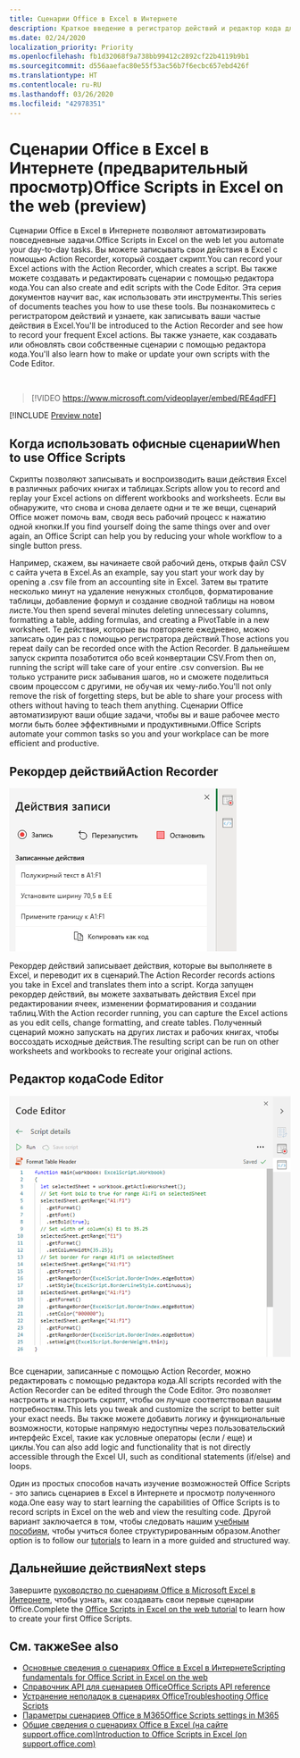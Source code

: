 ```yaml
---
title: Сценарии Office в Excel в Интернете
description: Краткое введение в регистратор действий и редактор кода для сценариев Office.
ms.date: 02/24/2020
localization_priority: Priority
ms.openlocfilehash: fb1d32068f9a738bb99412c2892cf22b4119b9b1
ms.sourcegitcommit: d556aaefac80e55f53ac56b7f6ecbc657ebd426f
ms.translationtype: HT
ms.contentlocale: ru-RU
ms.lasthandoff: 03/26/2020
ms.locfileid: "42978351"
---
```

# <a name="office-scripts-in-excel-on-the-web-preview"></a><span data-ttu-id="abbfb-103">Сценарии Office в Excel в Интернете (предварительный просмотр)</span><span class="sxs-lookup"><span data-stu-id="abbfb-103">Office Scripts in Excel on the web (preview)</span></span>

<span data-ttu-id="abbfb-104">Сценарии Office в Excel в Интернете позволяют автоматизировать повседневные задачи.</span><span class="sxs-lookup"><span data-stu-id="abbfb-104">Office Scripts in Excel on the web let you automate your day-to-day tasks.</span></span> <span data-ttu-id="abbfb-105">Вы можете записывать свои действия в Excel с помощью Action Recorder, который создает скрипт.</span><span class="sxs-lookup"><span data-stu-id="abbfb-105">You can record your Excel actions with the Action Recorder, which creates a script.</span></span> <span data-ttu-id="abbfb-106">Вы также можете создавать и редактировать сценарии с помощью редактора кода.</span><span class="sxs-lookup"><span data-stu-id="abbfb-106">You can also create and edit scripts with the Code Editor.</span></span> <span data-ttu-id="abbfb-107">Эта серия документов научит вас, как использовать эти инструменты.</span><span class="sxs-lookup"><span data-stu-id="abbfb-107">This series of documents teaches you how to use these tools.</span></span> <span data-ttu-id="abbfb-108">Вы познакомитесь с регистратором действий и узнаете, как записывать ваши частые действия в Excel.</span><span class="sxs-lookup"><span data-stu-id="abbfb-108">You'll be introduced to the Action Recorder and see how to record your frequent Excel actions.</span></span> <span data-ttu-id="abbfb-109">Вы также узнаете, как создавать или обновлять свои собственные сценарии с помощью редактора кода.</span><span class="sxs-lookup"><span data-stu-id="abbfb-109">You'll also learn how to make or update your own scripts with the Code Editor.</span></span>

<br>

> [!VIDEO https://www.microsoft.com/videoplayer/embed/RE4qdFF]

[!INCLUDE [Preview note](../includes/preview-note.md)]

## <a name="when-to-use-office-scripts"></a><span data-ttu-id="abbfb-110">Когда использовать офисные сценарии</span><span class="sxs-lookup"><span data-stu-id="abbfb-110">When to use Office Scripts</span></span>

<span data-ttu-id="abbfb-111">Скрипты позволяют записывать и воспроизводить ваши действия Excel в различных рабочих книгах и таблицах.</span><span class="sxs-lookup"><span data-stu-id="abbfb-111">Scripts allow you to record and replay your Excel actions on different workbooks and worksheets.</span></span> <span data-ttu-id="abbfb-112">Если вы обнаружите, что снова и снова делаете одни и те же вещи, сценарий Office может помочь вам, сводя весь рабочий процесс к нажатию одной кнопки.</span><span class="sxs-lookup"><span data-stu-id="abbfb-112">If you find yourself doing the same things over and over again, an Office Script can help you by reducing your whole workflow to a single button press.</span></span>

<span data-ttu-id="abbfb-113">Например, скажем, вы начинаете свой рабочий день, открыв файл CSV с сайта учета в Excel.</span><span class="sxs-lookup"><span data-stu-id="abbfb-113">As an example, say you start your work day by opening a .csv file from an accounting site in Excel.</span></span> <span data-ttu-id="abbfb-114">Затем вы тратите несколько минут на удаление ненужных столбцов, форматирование таблицы, добавление формул и создание сводной таблицы на новом листе.</span><span class="sxs-lookup"><span data-stu-id="abbfb-114">You then spend several minutes deleting unnecessary columns, formatting a table, adding formulas, and creating a PivotTable in a new worksheet.</span></span> <span data-ttu-id="abbfb-115">Те действия, которые вы повторяете ежедневно, можно записать один раз с помощью регистратора действий.</span><span class="sxs-lookup"><span data-stu-id="abbfb-115">Those actions you repeat daily can be recorded once with the Action Recorder.</span></span> <span data-ttu-id="abbfb-116">В дальнейшем запуск скрипта позаботится обо всей конвертации CSV.</span><span class="sxs-lookup"><span data-stu-id="abbfb-116">From then on, running the script will take care of your entire .csv conversion.</span></span> <span data-ttu-id="abbfb-117">Вы не только устраните риск забывания шагов, но и сможете поделиться своим процессом с другими, не обучая их чему-либо.</span><span class="sxs-lookup"><span data-stu-id="abbfb-117">You'll not only remove the risk of forgetting steps, but be able to share your process with others without having to teach them anything.</span></span> <span data-ttu-id="abbfb-118">Сценарии Office автоматизируют ваши общие задачи, чтобы вы и ваше рабочее место могли быть более эффективными и продуктивными.</span><span class="sxs-lookup"><span data-stu-id="abbfb-118">Office Scripts automate your common tasks so you and your workplace can be more efficient and productive.</span></span>

## <a name="action-recorder"></a><span data-ttu-id="abbfb-119">Рекордер действий</span><span class="sxs-lookup"><span data-stu-id="abbfb-119">Action Recorder</span></span>

![Рекордер действий после записи нескольких действий.](../images/action-recorder-intro.png)

<span data-ttu-id="abbfb-121">Рекордер действий записывает действия, которые вы выполняете в Excel, и переводит их в сценарий.</span><span class="sxs-lookup"><span data-stu-id="abbfb-121">The Action Recorder records actions you take in Excel and translates them into a script.</span></span> <span data-ttu-id="abbfb-122">Когда запущен рекордер действий, вы можете захватывать действия Excel при редактировании ячеек, изменении форматирования и создании таблиц.</span><span class="sxs-lookup"><span data-stu-id="abbfb-122">With the Action recorder running, you can capture the Excel actions as you edit cells, change formatting, and create tables.</span></span> <span data-ttu-id="abbfb-123">Полученный сценарий можно запускать на других листах и рабочих книгах, чтобы воссоздать исходные действия.</span><span class="sxs-lookup"><span data-stu-id="abbfb-123">The resulting script can be run on other worksheets and workbooks to recreate your original actions.</span></span>

## <a name="code-editor"></a><span data-ttu-id="abbfb-124">Редактор кода</span><span class="sxs-lookup"><span data-stu-id="abbfb-124">Code Editor</span></span>

![Редактор кода, показывающий код скрипта для вышеуказанного скрипта.](../images/code-editor-intro.png)

<span data-ttu-id="abbfb-126">Все сценарии, записанные с помощью Action Recorder, можно редактировать с помощью редактора кода.</span><span class="sxs-lookup"><span data-stu-id="abbfb-126">All scripts recorded with the Action Recorder can be edited through the Code Editor.</span></span> <span data-ttu-id="abbfb-127">Это позволяет настроить и настроить скрипт, чтобы он лучше соответствовал вашим потребностям.</span><span class="sxs-lookup"><span data-stu-id="abbfb-127">This lets you tweak and customize the script to better suit your exact needs.</span></span> <span data-ttu-id="abbfb-128">Вы также можете добавить логику и функциональные возможности, которые напрямую недоступны через пользовательский интерфейс Excel, такие как условные операторы (если / еще) и циклы.</span><span class="sxs-lookup"><span data-stu-id="abbfb-128">You can also add logic and functionality that is not directly accessible through the Excel UI, such as conditional statements (if/else) and loops.</span></span>

<span data-ttu-id="abbfb-129">Один из простых способов начать изучение возможностей Office Scripts - это запись сценариев в Excel в Интернете и просмотр полученного кода.</span><span class="sxs-lookup"><span data-stu-id="abbfb-129">One easy way to start learning the capabilities of Office Scripts is to record scripts in Excel on the web and view the resulting code.</span></span> <span data-ttu-id="abbfb-130">Другой вариант заключается в том, чтобы следовать нашим [учебным пособиям](../tutorials/excel-tutorial.md), чтобы учиться более структурированным образом.</span><span class="sxs-lookup"><span data-stu-id="abbfb-130">Another option is to follow our [tutorials](../tutorials/excel-tutorial.md) to learn in a more guided and structured way.</span></span>

## <a name="next-steps"></a><span data-ttu-id="abbfb-131">Дальнейшие действия</span><span class="sxs-lookup"><span data-stu-id="abbfb-131">Next steps</span></span>

<span data-ttu-id="abbfb-132">Завершите [руководство по сценариям Office в Microsoft Excel в Интернете](../tutorials/excel-tutorial.md), чтобы узнать, как создавать свои первые сценарии Office.</span><span class="sxs-lookup"><span data-stu-id="abbfb-132">Complete the [Office Scripts in Excel on the web tutorial](../tutorials/excel-tutorial.md) to learn how to create your first Office Scripts.</span></span>

## <a name="see-also"></a><span data-ttu-id="abbfb-133">См. также</span><span class="sxs-lookup"><span data-stu-id="abbfb-133">See also</span></span>

- [<span data-ttu-id="abbfb-134">Основные сведения о сценариях Office в Excel в Интернете</span><span class="sxs-lookup"><span data-stu-id="abbfb-134">Scripting fundamentals for Office Script in Excel on the web</span></span>](../develop/scripting-fundamentals.md)
- [<span data-ttu-id="abbfb-135">Справочник API для сценариев Office</span><span class="sxs-lookup"><span data-stu-id="abbfb-135">Office Scripts API reference</span></span>](/javascript/api/office-scripts/overview)
- [<span data-ttu-id="abbfb-136">Устранение неполадок в сценариях Office</span><span class="sxs-lookup"><span data-stu-id="abbfb-136">Troubleshooting Office Scripts</span></span>](../testing/troubleshooting.md)
- [<span data-ttu-id="abbfb-137">Параметры сценариев Office в M365</span><span class="sxs-lookup"><span data-stu-id="abbfb-137">Office Scripts settings in M365</span></span>](https://support.office.com/article/office-scripts-settings-in-m365-19d3c51a-6ca2-40ab-978d-60fa49554dcf)
- [<span data-ttu-id="abbfb-138">Общие сведения о сценариях Office в Excel (на сайте support.office.com)</span><span class="sxs-lookup"><span data-stu-id="abbfb-138">Introduction to Office Scripts in Excel (on support.office.com)</span></span>](https://support.office.com/article/introduction-to-office-scripts-in-excel-9fbe283d-adb8-4f13-a75b-a81c6baf163a)
